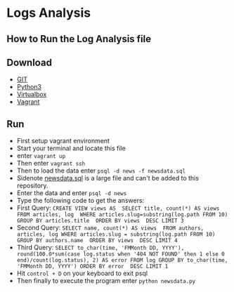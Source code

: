# Logs Analysis

## How to Run the Log Analysis file

## Download
- [GIT](https://git-scm.com/downloads)
- [Python3](https://www.python.org/downloads/)
- [Virtualbox](https://www.virtualbox.org/wiki/Downloads)
- [Vagrant](https://www.vagrantup.com/downloads.html)

## Run
- First setup vagrant environment 
- Start your terminal and locate this file
- enter `vagrant up`
- Then enter `vagrant ssh`
- Then to load the data enter `psql -d news -f newsdata.sql`
- Sidenote [newsdata.sql](https://d17h27t6h515a5.cloudfront.net/topher/2016/August/57b5f748_newsdata/newsdata.zip) is a large file and can't be added to this repository.
- Enter the data and enter `psql -d news`
- Type the following code to get the answers:
- First Query:
`CREATE VIEW views AS 
 SELECT title, count(*) AS views 
 FROM articles, log 
 WHERE articles.slug=substring(log.path FROM 10) 
 GROUP BY articles.title 
 ORDER BY views 
 DESC LIMIT 3`
- Second Query:
`SELECT name, count(*) AS views 
 FROM authors, articles, log
 WHERE articles.slug = substring(log.path FROM 10)
 GROUP BY authors.name 
 ORDER BY views 
 DESC LIMIT 4`
- Third Query:
`SELECT to_char(time, 'FMMonth DD, YYYY'), round(100.0*sum(case log.status when '404 NOT FOUND' then 1 else 0 end)/count(log.status), 2) AS error
 FROM log
 GROUP BY to_char(time, 'FMMonth DD, YYYY')
 ORDER BY error 
 DESC LIMIT 1`
- Hit `control + D` on your keyboard to exit psql
- Then finally to execute the program enter `python newsdata.py`